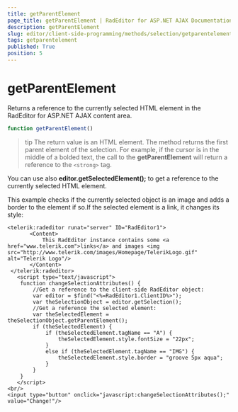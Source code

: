 ```yaml
---
title: getParentElement
page_title: getParentElement | RadEditor for ASP.NET AJAX Documentation
description: getParentElement
slug: editor/client-side-programming/methods/selection/getparentelement
tags: getparentelement
published: True
position: 5
---
```


# getParentElement

Returns a reference to the currently selected HTML element in the RadEditor for ASP.NET AJAX content area.

````JavaScript
function getParentElement()
````

>tip The return value is an HTML element. The method returns the first parent element of the selection. For example, if the cursor is in the middle of a bolded text, the call to the **getParentElement** will return a reference to the `<strong>` tag.

You can use also **editor.getSelectedElement();** to get a reference to the currently selected HTML element.

This example checks if the currently selected object is an image and adds a border to the element if so.If the selected element is a link, it changes its style:

````ASP.NET
<telerik:radeditor runat="server" ID="RadEditor1">
	   <Content>
		   This RadEditor instance contains some <a href="www.telerik.com">links</a> and images <img src="http://www.telerik.com/images/Homepage/TelerikLogo.gif" alt="Telerik Logo"/>
	   </Content>
 </telerik:radeditor>
   <script type="text/javascript">
	function changeSelectionAttributes() {
		//Get a reference to the client-side RadEditor object:
		var editor = $find("<%=RadEditor1.ClientID%>");
		var theSelectionObject = editor.getSelection();
		//Get a reference the selected element:
		var theSelectedElement = theSelectionObject.getParentElement();
		if (theSelectedElement) {
			if (theSelectedElement.tagName == "A") {
				theSelectedElement.style.fontSize = "22px";
			}
			else if (theSelectedElement.tagName == "IMG") {
				theSelectedElement.style.border = "groove 5px aqua";
			}
		}
	}
   </script>
<br/>
<input type="button" onclick="javascript:changeSelectionAttributes();" value="Change!"/> 
````


